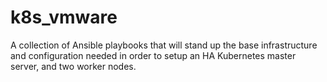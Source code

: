 # k8s_vmware
A collection of Ansible playbooks that will stand up the base infrastructure and configuration needed in order to setup an HA Kubernetes master server, and two worker nodes.
